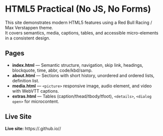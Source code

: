 # HTML5 Practical (No JS, No Forms)

This site demonstrates modern HTML5 features using a Red Bull Racing / Max Verstappen theme.  
It covers semantics, media, captions, tables, and accessible micro-elements in a consistent design.

## Pages

- **index.html** — Semantic structure, navigation, skip link, headings, blockquote, time, abbr, code/kbd/samp.  
- **about.html** — Sections with short history, unordered and ordered lists, definition list.  
- **media.html** — `<picture>` responsive image, audio element, and video with WebVTT captions.  
- **extras.html** — Tables (caption/thead/tbody/tfoot), `<details>`, `<dialog open>` for microcontent.  

## Live Site

**Live site:** https://<username>.github.io/<repo-name>/
